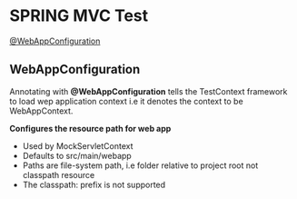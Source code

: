 # SPRING MVC Test

[@WebAppConfiguration](#webAppConfiguration)



## WebAppConfiguration

Annotating with **@WebAppConfiguration** tells the TestContext framework to load wep application context i.e it denotes the context to be WebAppContext. 

**Configures the resource path for web app**
  - Used by MockServletContext
  - Defaults to src/main/webapp
  - Paths are file-system path, i.e folder relative to project root not classpath resource
  - The classpath: prefix is not supported

